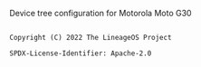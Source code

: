 Device tree configuration for Motorola Moto G30


```

Copyright (C) 2022 The LineageOS Project

SPDX-License-Identifier: Apache-2.0

```

